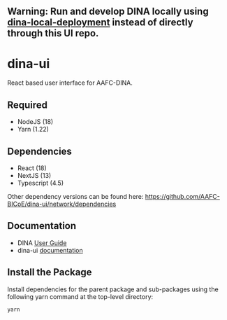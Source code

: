 ## Warning: Run and develop DINA locally using [dina-local-deployment](https://aafc-bicoe.github.io/dina-local-deployment/#_developer_environment_setup) instead of directly through this UI repo.

# dina-ui

React based user interface for AAFC-DINA.

## Required

- NodeJS (18)
- Yarn (1.22)

## Dependencies

- React (18)
- NextJS (13)
- Typescript (4.5)

Other dependency versions can be found here: https://github.com/AAFC-BICoE/dina-ui/network/dependencies

## Documentation

- DINA [User Guide](https://aafc-bicoe.github.io/dina-documentation/)
- dina-ui [documentation](https://aafc-bicoe.github.io/dina-ui/)

## Install the Package

Install dependencies for the parent package and sub-packages using the following yarn command at the top-level directory:

`yarn`

